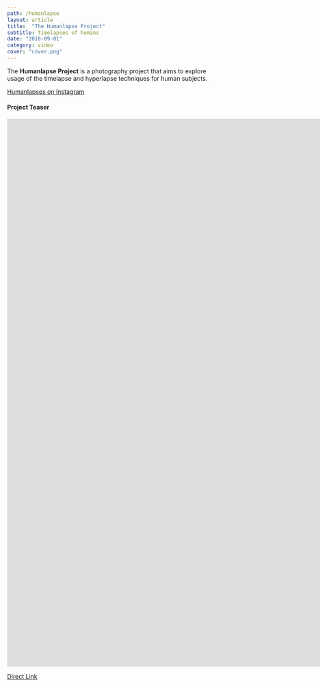 ```yaml
---
path: /humanlapse
layout: article
title:  "The Humanlapse Project"
subtitle: Timelapses of humans
date: "2018-09-01"
category: video
cover: "cover.png"
---
```


The __Humanlapse Project__ is a photography project that aims to explore usage of the timelapse and hyperlapse techniques for human subjects.

<a href="https://instagram.com/maximetouroute/" target="_blank" rel="noreferrer noopener">Humanlapses on Instagram</a>


#### Project Teaser


<iframe src="https://player.vimeo.com/video/292003342" frameborder="0" allowfullscreen width="1920" height="1280"></iframe>

[Direct Link](https://vimeo.com/292003342)
